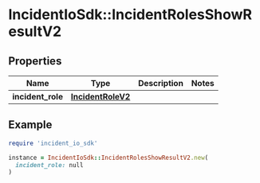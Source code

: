 # IncidentIoSdk::IncidentRolesShowResultV2

## Properties

| Name | Type | Description | Notes |
| ---- | ---- | ----------- | ----- |
| **incident_role** | [**IncidentRoleV2**](IncidentRoleV2.md) |  |  |

## Example

```ruby
require 'incident_io_sdk'

instance = IncidentIoSdk::IncidentRolesShowResultV2.new(
  incident_role: null
)
```


